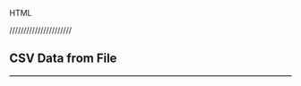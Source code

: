 HTML
<!DOCTYPE html>
<html lang="en">
<head>
<meta charset="UTF-8">
<meta name="viewport" content="width=device-width, initial-scale=1.0">
<title>Date and Real-Time Clock</title>
<link rel="stylesheet" href="style.css"> <!-- Link to the external CSS file -->
</head>
<body>
  <div class="clock-container">
    <div class="date" id="currentDate"></div>
    <div class="time" id="currentTime"></div>
  </div>

<script>
// Set a specific date
const specificDate = "09 November 2024";

function updateTime() {
  const date = new Date();

  // Get the current time
  const hours = String(date.getHours()).padStart(2, '0');
  const minutes = String(date.getMinutes()).padStart(2, '0');
  const seconds = String(date.getSeconds()).padStart(2, '0');

  // Display the specific date and current time
  document.getElementById('currentDate').innerText = specificDate;
  document.getElementById('currentTime').innerText = `${hours}:${minutes}:${seconds}`;
}

// Update the time every second
setInterval(updateTime, 1000);

// Initial call
updateTime();
</script>
</body>
</html>
//////////////////////

<!DOCTYPE html>
<html lang="en">
<head>
  <meta charset="UTF-8">
  <meta name="viewport" content="width=device-width, initial-scale=1.0">
  <title>Display CSV Data</title>
  <link rel="stylesheet" href="style.css">
</head>
<body>

  <h2>CSV Data from File</h2>

  <!-- Display message if no data is found -->
  <div id="message" style="color: red;"></div>

  <!-- Table to display CSV data -->
  <table id="csvTable" border="1" style="width: 100%; border-collapse: collapse; margin-top: 10px;">
    <thead></thead>
    <tbody></tbody>
  </table>

  <script>
    // Fetch the CSV file from the project folder
    fetch('data.csv')
      .then(response => {
        if (!response.ok) {
          throw new Error(`HTTP error! Status: ${response.status}`);
        }
        return response.text();
      })
      .then(data => {
        // Check if data is empty
        if (!data.trim()) {
          displayMessage('CSV file is empty or has no data.');
          return;
        }
        
        // Process and display CSV data
        const rows = data.split('\n').filter(row => row.trim()); // Remove empty rows
        if (rows.length === 0) {
          displayMessage('No valid data found in CSV file.');
          return;
        }

        displayTable(rows);
      })
      .catch(error => {
        console.error('Error loading CSV file:', error);
        displayMessage('Failed to load the CSV file.');
      });

    function displayTable(rows) {
      const table = document.getElementById('csvTable');
      const thead = table.querySelector('thead');
      const tbody = table.querySelector('tbody');
      
      // Clear any previous table content
      thead.innerHTML = '';
      tbody.innerHTML = '';
      
      // Process header row (first row)
      const headerRow = document.createElement('tr');
      const headers = rows[0].split(',').map(cell => cell.trim());
      headers.forEach(cell => {
        const th = document.createElement('th');
        th.textContent = cell;
        headerRow.appendChild(th);
      });
      thead.appendChild(headerRow);

      // Process data rows (remaining rows)
      rows.slice(1).forEach(row => {
        const columns = row.split(',').map(cell => cell.trim());
        const tr = document.createElement('tr');
        columns.forEach(cell => {
          const td = document.createElement('td');
          td.textContent = cell;
          tr.appendChild(td);
        });
        tbody.appendChild(tr);
      });
    }

    // Function to display error or informational messages
    function displayMessage(msg) {
      const messageDiv = document.getElementById('message');
      messageDiv.textContent = msg;
    }
  </script>

</body>
</html>
